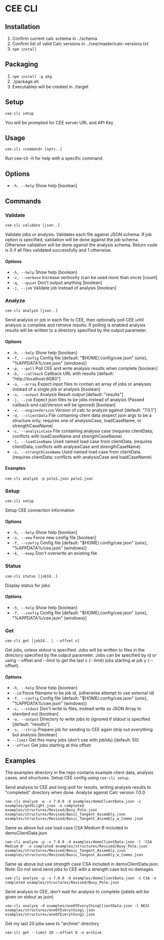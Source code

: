 # CEE CLI

## Installation
1. Confirm current calc schema in ../schema
1. Confirm list of valid Calc versions in ../cee/master/calc-versions.txt
1. `npm install`

## Packaging
1. `npm install -g pkg`
1. ./package.sh
1. Executables will be created in ./target

## Setup
`cee-cli setup`

You will be prompted for CEE server URL and API Key

## Usage
`cee-cli <command> [opts..]`

Run cee-cli -h <command> for help with a specific command.

## Options
  * `-h, --help`  Show help  [boolean]

## Commands

### Validate
`cee-cli validate [json..]`

Validate jobs or analysis.  Validates each file against JSON schema.  If job option is specified, validation will be done against the job schema.  Otherwise validation will be done against the analysis schema.  Return code is 0 if all files validated successfully and 1 otherwise.

#### Options
  * `-h, --help`     Show help  [boolean]
  * `-v, --verbose`  Increase verbosity (can be used more than once)  [count]
  * `-q, --quiet`    Don't output anything  [boolean]
  * `-j, --job`      Validate job instead of analysis  [boolean]


### Analyze
`cee-cli analyze [json..]`

Send analysis or job in each file to CEE, then optionally poll CEE until analysis is complete  and retrieve results.  If polling is enabled analysis results will be written to a directory specified by the output parameter.

#### Options
   * `-h, --help`             Show help  [boolean]
   * `-f, --config`           Config file  [default: "$HOME/.config/cee.json" (unix), "%APPDATA%/cee.json" (windows)]
   * `-p, --poll`             Poll CEE and write analysis results when complete  [boolean]
   * `-b, --callback`         Callback URL with results  [default: "http://localhost:8080"]
   * `-a, --array`            Expect input files to contain an array of jobs or analyses instead of a single job or analysis  [boolean]
   * `-o, --output`           Analysis Result output  [default: "results"]
   * `-j, --job`              Expect json files to be jobs instead of analysis (Passed callback and calcVersion will be ignored)  [boolean]
   * `-v, --engineVersion`    Version of calc to analyze against  [default: "7.0.1"]
   * `-d, --clientData`       File containing client data (expect json args to be a structure only; requires one of analysisCase, loadCaseName, or strengthCaseName)
   * `-c, --analysisCase`     File containing analysis case (requires clientData; conflicts with loadCaseName and strengthCaseName)
   * `-l, --loadCaseName`     Used named load case from clientData. (requires clientData; conflicts with analysisCase and strengthCaseName)
   * `-s, --strengthCaseName` Used named load case from clientData. (requires clientData; conflicts with analysisCase and loadCaseName)

#### Examples
  `cee-cli analyze -p pole1.json pole2.json`

### Setup
`cee-cli setup`

Setup CEE connection information

#### Options
  * `-h, --help`    Show help  [boolean]
  * `-n, --new`     Force new config file  [boolean]
  * `-f, --config`  Config file  [default: "$HOME/.config/cee.json" (unix), "%APPDATA%/cee.json" (windows)]
  * `-k, --keep`    Don't overwrite an existing file

### Status
`cee-cli status [jobId..]`

Display status for jobs

#### Options
  * `-h, --help`    Show help  [boolean]
  * `-f, --config`  Config file  [default: "$HOME/.config/cee.json" (unix), "%APPDATA%/cee.json" (windows)]

### Get
`cee-cli get [jobId.. | --offset n]`

Get jobs, unless stdout is specified.  Jobs will be written to files in the directory specified by the output parameter.  Jobs can be specified by id or using --offset and --limit to get the last x (--limit) jobs starting at job y (--offset).

#### Options
  * `-h, --help`    Show help  [boolean]
  * `--id`          Force filename to be job id, (otherwise attempt to use external id)
  * `-f, --config`  Config file  [default: "$HOME/.config/cee.json" (unix), "%APPDATA%/cee.json" (windows)]
  * `-c, --stdout`  Don't write to files, instead write as JSON Array to standard out [boolean]
  * `-o, --output`  Directory to write jobs to (ignored if stdout is specified [default: "results"]
  * `-s, --strip`   Prepare job for sending to CEE again strip out everything but analysis [boolean]
  * `--limit`       Get this many jobs (don't use with jobIds)         [default: 50]
  * `--offset`      Get jobs starting at this offset

## Examples

  The examples directory in the repo contains example client data, analysis cases, and structures.  Setup CEE config using `cee-cli setup`. 

  Send analysis to CEE and long-poll for results, writing analysis results to "completed" directory when done. Analyze against Calc version 7.0.0.
 ```
 cee-cli analyze -p -v 7.0.0 -d examples/demoClientData.json -c examples/go95Light.json -o completed examples/structures/Revised/Busy_Pole.json examples/structures/Revised/Basic_Tangent_Assembly.json examples/structures/Revised/Basic_Tangent_Assembly_w_Comms.json
 ```

  Same as above but use load case CSA Medium B included in demoClientData.json
 ```
 cee-cli analyze -p -v 7.0.0 -d examples/demoClientData.json -l 'CSA Medium B' -o completed examples/structures/Revised/Busy_Pole.json examples/structures/Revised/Basic_Tangent_Assembly.json examples/structures/Revised/Basic_Tangent_Assembly_w_Comms.json
 ```

  Same as above but use strength case CSA included in demoClientData.json.  Note: Do not send send jobs to CEE with a strength case but no damages.
 ```
 cee-cli analyze -p -v 7.0.0 -d examples/demoClientData.json -s CSA -o completed examples/structures/Revised/Busy_Pole.json 
 ```

  Send analysis to CEE, don't wait for analysis to complete (jobIds will be given on stdout as json)
 ```
 cee-cli analyze -d examples/oneOfEverythingClientData.json -l NESC examples/structures/oneOfEverything1.json examples/structures/oneOfEverything2.json
 ```

  Get my last 20 jobs save to "archive" directory
  ```
  cee-cli get --limit 20 --offset 0 -o archive
  ```
